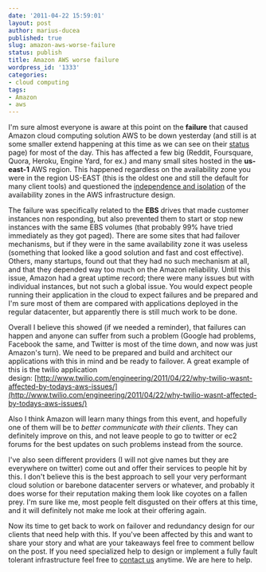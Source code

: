 ```yaml
---
date: '2011-04-22 15:59:01'
layout: post
author: marius-ducea
published: true
slug: amazon-aws-worse-failure
status: publish
title: Amazon AWS worse failure
wordpress_id: '1333'
categories:
- cloud computing
tags:
- Amazon
- aws
---
```


I'm sure almost everyone is aware at this point on the **failure** that caused Amazon cloud computing solution AWS to be down yesterday (and still is at some smaller extend happening at this time as we can see on their [status](http://status.aws.amazon.com/) page) for most of the day. This has affected a few big (Reddit, Foursquare, Quora, Heroku, Engine Yard, for ex.) and many small sites hosted in the **us-east-1** AWS region. This happened regardless on the availability zone you were in the region US-EAST (this is the oldest one and still the default for many client tools) and questioned the [independence and isolation](http://aws.amazon.com/ec2/faqs/#How_isolated_are_Availability_Zones_from_one_another) of the availability zones in the AWS infrastructure design.

The failure was specifically related to the **EBS** drives that made customer instances non responding, but also prevented them to start or stop new instances with the same EBS volumes (that probably 99% have tried immediately as they got paged). There are some sites that had failover mechanisms, but if they were in the same availability zone it was useless (something that looked like a good solution and fast and cost effective). Others, many startups, found out that they had no such mechanism at all, and that they depended way too much on the Amazon reliability. Until this issue, Amazon had a great uptime record; there were many issues but with individual instances, but not such a global issue. You would expect people running their application in the cloud to expect failures and be prepared and I'm sure most of them are compared with applications deployed in the regular datacenter, but apparently there is still much work to be done.

Overall I believe this showed (if we needed a reminder), that failures can happen and anyone can suffer from such a problem (Google had problems, Facebook the same, and Twitter is most of the time down, and now was just Amazon's turn). We need to be prepared and build and architect our applications with this in mind and be ready to failover. A great example of this is the twilio application design: [http://www.twilio.com/engineering/2011/04/22/why-twilio-wasnt-affected-by-todays-aws-issues/](http://www.twilio.com/engineering/2011/04/22/why-twilio-wasnt-affected-by-todays-aws-issues/)

Also I think Amazon will learn many things from this event, and hopefully one of them will be to _better communicate with their clients_. They can definitely improve on this, and not leave people to go to twitter or ec2 forums for the best updates on such problems instead from the source.

I've also seen different providers (I will not give names but they are everywhere on twitter) come out and offer their services to people hit by this. I don't believe this is the best approach to sell your very performant cloud solution or barebone datacenter servers or whatever, and probably it does worse for their reputation making them look like coyotes on a fallen prey. I'm sure like me, most people felt disgusted on their offers at this time, and it will definitely not make me look at their offering again.

Now its time to get back to work on failover and redundancy design for our clients that need help with this. If you've been affected by this and want to share your story and what are your takeaways feel free to comment bellow on the post. If you need specialized help to design or implement a fully fault tolerant infrastructure feel free to [contact us](http://www.prometsource.com/contact) anytime. We are here to help.
